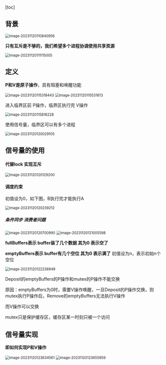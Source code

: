[toc]

## 背景

<img src="./image/image_10.1%20%E4%BF%A1%E5%8F%B7%E9%87%8F/image-20231120110840956.png" alt="image-20231120110840956" style="zoom:80%;" />

**只有互斥是不够的，我们希望多个进程协调使用共享资源**

<img src="./image/image_10.1%20%E4%BF%A1%E5%8F%B7%E9%87%8F/image-20231120111115005.png" alt="image-20231120111115005" style="zoom:80%;" />

## 定义

**P和V是原子操作**，具有阻塞和唤醒功能

<img src="./image/image_10.1%20%E4%BF%A1%E5%8F%B7%E9%87%8F/image-20231120115318443.png" alt="image-20231120115318443" style="zoom:80%;" />

<img src="./image/image_10.1%20%E4%BF%A1%E5%8F%B7%E9%87%8F/image-20231120115531613.png" alt="image-20231120115531613" style="zoom:80%;" />

进入临界区前 P操作，临界区执行完 V操作

<img src="./image/image_10.1%20%E4%BF%A1%E5%8F%B7%E9%87%8F/image-20231120115816228.png" alt="image-20231120115816228" style="zoom:80%;" />

使用信号量，临界区可以有多个进程

<img src="./image/image_10.1%20%E4%BF%A1%E5%8F%B7%E9%87%8F/image-20231120120029105.png" alt="image-20231120120029105" style="zoom:80%;" />

## 信号量的使用

#### 代替lock  实现互斥

<img src="./image/image_10.1%20%E4%BF%A1%E5%8F%B7%E9%87%8F/image-20231120120129200.png" alt="image-20231120120129200" style="zoom:80%;" />

#### 调度约束

初值设为0，如下图，B执行完才能执行A

<img src="./image/image_10.1%20%E4%BF%A1%E5%8F%B7%E9%87%8F/image-20231120120239212.png" alt="image-20231120120239212" style="zoom:80%;" />

##### 条件同步  消费者问题

<img src="./image/image_10.1%20%E4%BF%A1%E5%8F%B7%E9%87%8F/image-20231120120700990.png" alt="image-20231120120700990" style="zoom:80%;" />

<img src="./image/image_10.1%20%E4%BF%A1%E5%8F%B7%E9%87%8F/image-20231120121005598.png" alt="image-20231120121005598" style="zoom: 80%;" />

**fullBuffers表示 buffer装了几个数据   其为0 表示空了**

**emptyBuffers表示 buffer有几个空位   其为0 表示满了**      初值设为n，表示初始n个空位

<img src="./image/image_10.1%20%E4%BF%A1%E5%8F%B7%E9%87%8F/image-20231120122236949.png" alt="image-20231120122236949" style="zoom:80%;" />

Deposit的emptyBuffers的P操作和mutex的P操作不能交换

原因：emptyBuffers为0时，需要V操作唤醒，一旦Deposit的P操作交换，则mutex执行P操作后，Remove的emptyBuffers无法执行V操作

而V操作可以交换

mutex只是保护缓存区，缓存区某一时刻只被一个访问

## 信号量实现

**即如何实现P和V操作**

<img src="./image/image_10.1%20%E4%BF%A1%E5%8F%B7%E9%87%8F/image-20231120123634561.png" alt="image-20231120123634561" style="zoom:80%;" />

<img src="./image/image_10.1%20%E4%BF%A1%E5%8F%B7%E9%87%8F/image-20231120123655959.png" alt="image-20231120123655959" style="zoom:80%;" />
